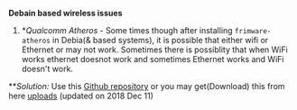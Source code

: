 **Debain based wireless issues**
 1. **Qualcomm Atheros* - Some times though after installing `frimware-atheros`
    in Debia(& based systems), it is possible that either wifi or Ethernet or 
    may not work. Sometimes there is possiblity that when WiFi works ethernet 
    doesnot work and sometimes Ethernet works and WiFi doesn't work. 
    
***Solution:*  Use this [Github repository](https://github.com/ajaybhatia/Qualcomm-Atheros-QCA9377-Wifi-Linux)
 or you may get(Download) this from here [uploads](https://gitlab.com/gorlapraveen/TheLearningDocumentationProject/raw/0cef4563fe690050a3d8a2f6018ebacec0e7f5cd/uploads/Qualcomm-Atheros-QCA9377-Wifi-Linux.zip) (updated on 2018 Dec 11)